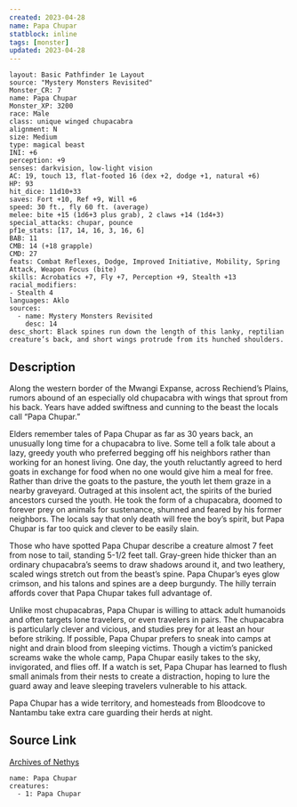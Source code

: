 ```yaml
---
created: 2023-04-28
name: Papa Chupar
statblock: inline
tags: [monster]
updated: 2023-04-28
---
```

```statblock
layout: Basic Pathfinder 1e Layout
source: "Mystery Monsters Revisited"
Monster_CR: 7
name: Papa Chupar
Monster_XP: 3200
race: Male
class: unique winged chupacabra
alignment: N
size: Medium
type: magical beast
INI: +6
perception: +9
senses: darkvision, low-light vision
AC: 19, touch 13, flat-footed 16 (dex +2, dodge +1, natural +6)
HP: 93
hit_dice: 11d10+33
saves: Fort +10, Ref +9, Will +6
speed: 30 ft., fly 60 ft. (average)
melee: bite +15 (1d6+3 plus grab), 2 claws +14 (1d4+3)
special_attacks: chupar, pounce
pf1e_stats: [17, 14, 16, 3, 16, 6]
BAB: 11
CMB: 14 (+18 grapple)
CMD: 27
feats: Combat Reflexes, Dodge, Improved Initiative, Mobility, Spring Attack, Weapon Focus (bite)
skills: Acrobatics +7, Fly +7, Perception +9, Stealth +13
racial_modifiers:
- Stealth 4
languages: Aklo
sources:
  - name: Mystery Monsters Revisited
    desc: 14
desc_short: Black spines run down the length of this lanky, reptilian creature’s back, and short wings protrude from its hunched shoulders.
```
## Description
Along the western border of the Mwangi Expanse, across Rechiend’s Plains, rumors abound of an especially old chupacabra with wings that sprout from his back. Years have added swiftness and cunning to the beast the locals call “Papa Chupar.”

Elders remember tales of Papa Chupar as far as 30 years back, an unusually long time for a chupacabra to live. Some tell a folk tale about a lazy, greedy youth who preferred begging off his neighbors rather than working for an honest living. One day, the youth reluctantly agreed to herd goats in exchange for food when no one would give him a meal for free. Rather than drive the goats to the pasture, the youth let them graze in a nearby graveyard. Outraged at this insolent act, the spirits of the buried ancestors cursed the youth. He took the form of a chupacabra, doomed to forever prey on animals for sustenance, shunned and feared by his former neighbors. The locals say that only death will free the boy’s spirit, but Papa Chupar is far too quick and clever to be easily slain.

Those who have spotted Papa Chupar describe a creature almost 7 feet from nose to tail, standing 5-1/2 feet tall. Gray-green hide thicker than an ordinary chupacabra’s seems to draw shadows around it, and two leathery, scaled wings stretch out from the beast’s spine. Papa Chupar’s eyes glow crimson, and his talons and spines are a deep burgundy. The hilly terrain affords cover that Papa Chupar takes full advantage of.

Unlike most chupacabras, Papa Chupar is willing to attack adult humanoids and often targets lone travelers, or even travelers in pairs. The chupacabra is particularly clever and vicious, and studies prey for at least an hour before striking. If possible, Papa Chupar prefers to sneak into camps at night and drain blood from sleeping victims. Though a victim’s panicked screams wake the whole camp, Papa Chupar easily takes to the sky, invigorated, and flies off. If a watch is set, Papa Chupar has learned to flush small animals from their nests to create a distraction, hoping to lure the guard away and leave sleeping travelers vulnerable to his attack.

Papa Chupar has a wide territory, and homesteads from Bloodcove to Nantambu take extra care guarding their herds at night.
## Source Link
[Archives of Nethys](https://aonprd.com/MonsterDisplay.aspx?ItemName=Papa%20Chupar)
```encounter-table
name: Papa Chupar
creatures:
  - 1: Papa Chupar
```

